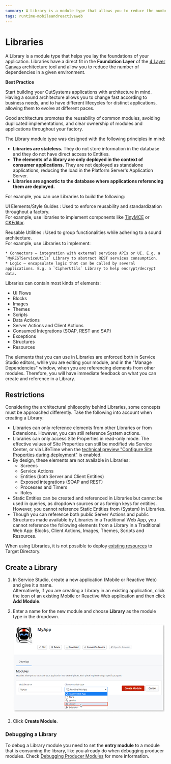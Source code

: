 ```yaml
---
summary: A Library is a module type that allows you to reduce the number of dependencies in a given environment.
tags: runtime-mobileandreactiveweb
---
```


# Libraries

A Library is a module type that helps you lay the foundations of your application. Libraries have a direct fit in the **Foundation Layer** of the [4 Layer Canvas](https://success.outsystems.com/Support/Enterprise_Customers/Maintenance_and_Operations/Designing_the_architecture_of_your_OutSystems_applications/01_The_4_Layer_Canvas) architecture tool and allow you to reduce the number of dependencies in a given environment.

<div class="info" markdown="1">

**Best Practice**

Start building your OutSystems applications with architecture in mind. Having a sound architecture allows you to change fast according to business needs, and to have different lifecycles for distinct applications, allowing them to evolve at different paces.

Good architecture promotes the reusability of common modules, avoiding duplicated implementations, and clear ownership of modules and applications throughout your factory.

</div>

The Library module type was designed with the following principles in mind:

* **Libraries are stateless.** They do not store information in the database and they do not have direct access to Entities.
* **The elements of a library are only deployed in the context of consumer applications.** They are not deployed as standalone applications, reducing the load in the Platform Server's Application Server.
* **Libraries are agnostic to the database where applications referencing them are deployed.**

For example, you can use Libraries to build the following:

UI Elements/Style Guides
:   Used to enforce reusability and standardization throughout a factory.  
    For example, use libraries to implement components like [TinyMCE](https://www.outsystems.com/forge/component-overview/1263/inputtotinymce) or [CKEditor](https://www.outsystems.com/forge/component-overview/97/ckeditor).
    
Reusable Utilities
:   Used to group functionalities while adhering to a sound architecture.  
    For example, use Libraries to implement:
    
    * Connectors — integration with external services APIs or UI. E.g. a `MyRESTServiceUtils` Library to abstract REST services consumption.
    * Logic — encapsulate logic that can be called by several applications. E.g. a `CipherUtils` Library to help encrypt/decrypt data.

Libraries can contain most kinds of elements:

* UI Flows
* Blocks
* Images
* Themes
* Scripts
* Data Actions
* Server Actions and Client Actions
* Consumed Integrations (SOAP, REST and SAP)
* Exceptions
* Structures
* Resources

The elements that you can use in Libraries are enforced both in Service Studio editors, while you are editing your module, and in the "Manage Dependencies" window, when you are referencing elements from other modules. Therefore, you will have immediate feedback on what you can create and reference in a Library.

## Restrictions

Considering the architectural philosophy behind Libraries, some concepts must be approached differently. Take the following into account when creating a Library:

* Libraries can only reference elements from other Libraries or from Extensions. However, you can still reference System actions.
* Libraries can only access Site Properties in read-only mode. The effective values of Site Properties can still be modified via Service Center, or via LifeTime when the [technical preview "Configure Site Properties during deployment"](../../managing-the-applications-lifecycle/deploy-applications/tp-configure-site-properties-during-deploy.md) is enabled.
* By design, these elements are not available in Libraries:
    * Screens
    * Service Actions
    * Entities (both Server and Client Entities)
    * Exposed integrations (SOAP and REST)
    * Processes and Timers
    * Roles
* Static Entities can be created and referenced in Libraries but cannot be used in queries, as dropdown sources or as foreign keys for entities. However, you cannot reference Static Entities from (System) in Libraries.
* Though you can reference both public Server Actions and public Structures made available by Libraries in a Traditional Web App, you cannot reference the following elements from a Library in a Traditional Web App: Blocks, Client Actions, Images, Themes, Scripts and Resources.

<div class="info" markdown="1">

When using Libraries, it is not possible to deploy [existing resources](../data/resources.md) to Target Directory.

</div>

## Create a Library

1. In Service Studio, create a new application (Mobile or Reactive Web) and give it a name.  
    Alternatively, if you are creating a Library in an existing application, click the icon of an existing Mobile or Reactive Web application and then click **Add Module**.

1. Enter a name for the new module and choose **Library** as the module type in the dropdown.

    ![](images/ss-create-library.png)

1. Click **Create Module**.

### Debugging a Library

To debug a Library module you need to set the **entry module** to a module that is consuming the library, like you already do when debugging producer modules. Check [Debugging Producer Modules](../troubleshoot/debug/debug-producer-modules.md) for more information.
